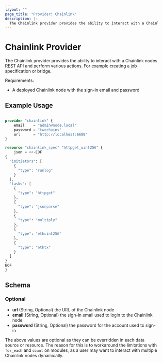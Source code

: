 ```yaml
---
layout: ""
page_title: "Provider: Chainlink"
description: |-
  The Chainlink provider provides the ability to interact with a Chainlink nodes REST API and perform various actions.
---
```


# Chainlink Provider

The Chainlink provider provides the ability to interact with a Chainlink nodes REST API and perform various actions. 
For example creating a job specification or bridge.

Requirements:

- A deployed Chainlink node with the sign-in email and password

## Example Usage

```terraform

provider "chainlink" {
    email    = "admin@node.local"
    password = "twochains"
    url      = "http://localhost:6688"
}

resource "chainlink_spec" "httpget_uint256" {
    json = <<-EOF
{
  "initiators": [
    {
      "type": "runlog"
    }
  ],
  "tasks": [
    {
      "type": "httpget"
    },
    {
      "type": "jsonparse"
    },
    {
      "type": "multiply"
    },
    {
      "type": "ethuint256"
    },
    {
      "type": "ethtx"
    }
  ]
} 
EOF
}

```

## Schema

### Optional

- **url** (String, Optional) the URL of the Chainlink node
- **email** (String, Optional) the sign-in email used to login to the Chainlink node
- **password** (String, Optional) the password for the account used to sign-in

The above values are optional as they can be overridden in each data source or resource. The reason for this is to 
workaround the limitations with `for_each` and `count` on modules, as a user may want to interact with multiple 
Chainlink nodes dynamically.
